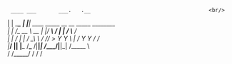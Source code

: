      ____ ___       ___.   .__                                     <br/>
|    |   \______\_ |__ |__| ____   _____  __ __  _____ ________ <br/>
|    |   /\_  __ \ __ \|  |/ ___\ /     \|  |  \/     \\___   / <br/>
|    |  /  |  | \/ \_\ \  / /_/  >  Y Y  \  |  /  Y Y  \/    / <br/>
|______/   |__|  |___  /__\___  /|__|_|  /____/|__|_|  /_____ \ <br/>
                     \/  /_____/       \/            \/      \/
